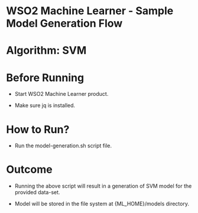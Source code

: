 WSO2 Machine Learner - Sample Model Generation Flow
===================================================

Algorithm: SVM
==============================

Before Running
==============

* Start WSO2 Machine Learner product.

* Make sure jq is installed.

How to Run?
===========

* Run the model-generation.sh script file.

Outcome
=======

* Running the above script will result in a generation of SVM model for the provided data-set.

* Model will be stored in the file system at {ML_HOME}/models directory.
